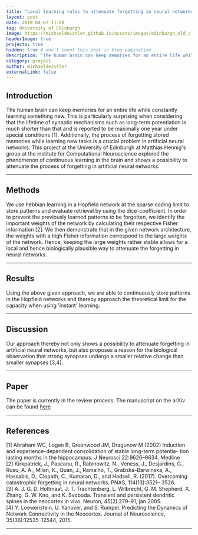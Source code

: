 ```yaml
---
title: "Local learning rules to attenuate forgetting in neural networks"
layout: post
date: 2018-04-07 11:00
tag: University of Edinburgh
image: https://michaeldeistler.github.io/assets/images/edinburgh_old_c.jpg
headerImage: true
projects: true
hidden: true # don't count this post in blog pagination
description: "The human brain can keep memories for an entire life while constantly learning something new. This project at the University of Edinburgh at Matthias Hennig's group at the institute for Computational Neuroscience explored this phenomenon and shows a possibility to attenuate the forgetting process in artificial neural networks."
category: project
author: michaeldeistler
externalLink: false
---
```


## Introduction

The human brain can keep memories for an entire life while constantly learning something new. This is particularly surprising when considering that the lifetime of synaptic mechanisms such as long-term potentiation is much shorter than that and is reported to be maximally one year under special conditions [1]. Additionally, the process of forgetting stored memories while learning new tasks is a crucial problem in artificial neural networks. This project at the University of Edinburgh at Matthias Hennig's group at the institute for Computational Neuroscience explored the phenomenon of continuous learning in the brain and shows a possibility to attenuate the process of forgetting in artificial neural networks.

---

## Methods

We use hebbian learning in a Hopfield network at the sparse coding limit to store patterns and evaluate retrieval by using the dice-coefficient. In order to prevent the previously learned patterns to be forgotten, we identify the important weights of the network by calculating their respective Fisher information [2]. We then demonstrate that in the given network architecture, the weights with a high Fisher information correspond to the large weights of the network. Hence, keeping the large weights rather stable allows for a local and hence biologically plausible way to attenuate the forgetting in neural networks.

---

## Results

Using the above given approach, we are able to continuously store patterns in the Hopfield networks and thereby approach the theoretical limit for the capacity when using 'instant' learning.

---

## Discussion

Our approach thereby not only shows a possibility to attenuate forgetting in artificial neural networks, but also proposes a reason for the biological observation that strong synapses undergo a smaller relative change than smaller synapses [3,4].

---

## Paper

The paper is currently in the review process. The manuscript on the arXiv can be found [here](https://arxiv.org/abs/1807.05097)

---

## References
[1] Abraham WC, Logan B, Greenwood JM, Dragunow M (2002) Induction
and experience-dependent consolidation of stable long-term potentia- tion lasting months in the hippocampus. J Neurosci 22:9626–9634. Medline<br/>
[2] Kirkpatrick, J., Pascanu, R., Rabinowitz, N., Veness, J., Desjardins, G., Rusu, A. A., Milan, K., Quan, J., Ramalho, T., Grabska-Barwinska, A., Hassabis, D., Clopath, C., Kumaran, D., and Hadsell, R. (2017). Overcoming catastrophic forgetting in neural networks. PNAS, 114(13):3521– 3526.<br/>
[3] A. J. G. D. Holtmaat, J. T. Trachtenberg, L. Wilbrecht, G. M. Shepherd, X. Zhang, G. W. Kno, and K. Svoboda. Transient and persistent dendritic spines in the neocortex in vivo. Neuron, 45(2):279–91, jan 2005.<br/>
[4] Y. Loewenstein, U. Yanover, and S. Rumpel. Predicting the Dynamics of Network Connectivity in the Neocortex. Journal of Neuroscience, 35(36):12535–12544, 2015.

---
